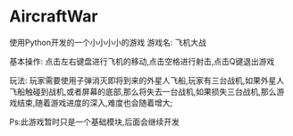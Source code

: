 # AircraftWar
使用Python开发的一个小小小小的游戏
游戏名:
飞机大战

基本操作:
点击左右键盘进行飞机的移动,点击空格进行射击,点击Q键退出游戏

玩法:
玩家需要使用子弹消灭即将到来的外星人飞船,玩家有三台战机,如果外星人飞船触碰到战机,或者屏幕的底部,那么将失去一台战机,如果损失三台战机,那么游戏结束,随着游戏进度的深入,难度也会随着增大;

Ps:此游戏暂时只是一个基础模块,后面会继续开发
